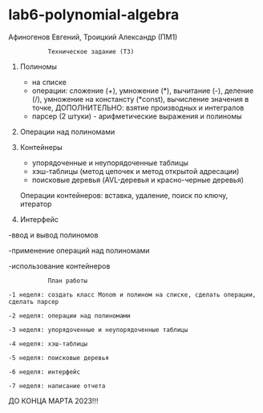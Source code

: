 # lab6-polynomial-algebra
Афиногенов Евгений, Троицкий Александр (ПМ1)

               Техническое задание (ТЗ)
               
 1. Полиномы
    - на списке
    - операции: сложение (+), умножение (*), вычитание (-), деление (/), умножение на констансту (*const), вычисление значения в точке, ДОПОЛНИТЕЛЬНО: взятие производных и интегралов
    - парсер (2 штуки) - арифметические выражения и полиномы
    
 2. Операции над полиномами
 
 3. Контейнеры
    - упорядоченные и неупорядоченные таблицы
    - хэш-таблицы (метод цепочек и метод открытой адресации)
    - поисковые деревья (AVL-деревья и красно-черные деревья)
    
    Операции контейнеров: вставка, удаление, поиск по ключу, итератор
    
 4. Интерфейс

   -ввод и вывод полиномов
 
   -применение операций над полиномами
 
   -использование контейнеров
 
 
               План работы
               
    -1 неделя: создать класс Monom и полином на списке, сделать операции, сделать парсер 
  
    -2 неделя: операции над полиномами
  
    -3 неделя: упорядоченные и неупорядоченные таблицы
  
    -4 неделя: хэш-таблицы
  
    -5 неделя: поисковые деревья
  
    -6 неделя: интерфейс 
    
    -7 неделя: написание отчета
  
  ДО КОНЦА МАРТА 2023!!!
  
  
    
